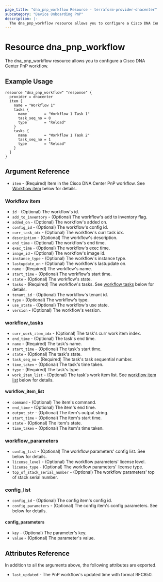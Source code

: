 ```yaml
---
page_title: "dna_pnp_workflow Resource - terraform-provider-dnacenter"
subcategory: "Device Onboarding PnP"
description: |-
  The dna_pnp_workflow resource allows you to configure a Cisco DNA Center PnP workflow.
---
```


# Resource dna_pnp_workflow

The dna_pnp_workflow resource allows you to configure a Cisco DNA Center PnP workflow.

## Example Usage

```hcl
resource "dna_pnp_workflow" "response" {
  provider = dnacenter
  item {
    name = "Workflow 1"
    tasks {
      name        = "Workflow 1 Task 1"
      task_seq_no = 0
      type        = "Reload"
    }
    tasks {
      name        = "Workflow 1 Task 2"
      task_seq_no = 1
      type        = "Reload"
    }
  }
}
```

## Argument Reference

- `item` - (Required) Item in the Cisco DNA Center PnP workflow. See [Workflow item](#workflow-item) below for details.

### Workflow item

- `id` - (Optional) The workflow's id.
- `add_to_inventory` - (Optional) The workflow's add to inventory flag.
- `added_on` - (Optional) The workflow's added on.
- `config_id` - (Optional) The workflow's config id.
- `curr_task_idx` - (Optional) The workflow's curr task idx.
- `description` - (Optional) The workflow's description.
- `end_time` - (Optional) The workflow's end time.
- `exec_time` - (Optional) The workflow's exec time.
- `image_id` - (Optional) The workflow's image id.
- `instance_type` - (Optional) The workflow's instance type.
- `lastupdate_on` - (Optional) The workflow's lastupdate on.
- `name` - (Required) The workflow's name.
- `start_time` - (Optional) The workflow's start time.
- `state` - (Optional) The workflow's state.
- `tasks` - (Required) The workflow's tasks. See [workflow tasks](#workflow_tasks) below for details.
- `tenant_id` - (Optional) The workflow's tenant id.
- `type` - (Optional) The workflow's type.
- `use_state` - (Optional) The workflow's use state.
- `version` - (Optional) The workflow's version.

### workflow_tasks

- `curr_work_item_idx` - (Optional) The task's curr work item index.
- `end_time` - (Optional) The task's end time.
- `name` - (Required) The task's name.
- `start_time` - (Optional) The task's start time.
- `state` - (Optional) The task's state.
- `task_seq_no` - (Required) The task's task sequential number.
- `time_taken` - (Optional) The task's time taken.
- `type` - (Required) The task's type.
- `work_item_list` - (Optional) The task's work item list. See [workflow item list](#workflow_item_list) below for details.

#### workflow_item_list

- `command` - (Optional) The item's command.
- `end_time` - (Optional) The item's end time.
- `output_str` - (Optional) The item's output string.
- `start_time` - (Optional) The item's start time.
- `state` - (Optional) The item's state.
- `time_taken` - (Optional) The item's time taken.

### workflow_parameters

- `config_list` - (Optional) The workflow parameters' config list. See below for details.
- `license_level` - (Optional) The workflow parameters' license level.
- `license_type` - (Optional) The workflow parameters' license type.
- `top_of_stack_serial_number` - (Optional) The workflow parameters' top of stack serial number.

### config_list

- `config_id` - (Optional) The config item's config id.
- `config_parameters` - (Optional) The config item's config parameters. See below for details.

#### config_parameters

- `key` - (Optional) The parameter's key.
- `value` - (Optional) The parameter's value.

## Attributes Reference

In addition to all the arguments above, the following attributes are exported.

- `last_updated` - The PnP workflow's updated time with format RFC850.
